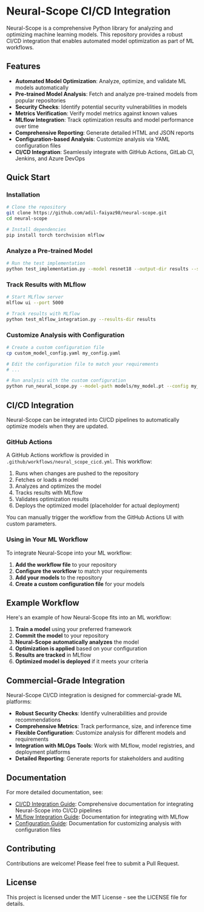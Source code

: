 # Neural-Scope CI/CD Integration

Neural-Scope is a comprehensive Python library for analyzing and optimizing machine learning models. This repository provides a robust CI/CD integration that enables automated model optimization as part of ML workflows.

## Features

- **Automated Model Optimization**: Analyze, optimize, and validate ML models automatically
- **Pre-trained Model Analysis**: Fetch and analyze pre-trained models from popular repositories
- **Security Checks**: Identify potential security vulnerabilities in models
- **Metrics Verification**: Verify model metrics against known values
- **MLflow Integration**: Track optimization results and model performance over time
- **Comprehensive Reporting**: Generate detailed HTML and JSON reports
- **Configuration-based Analysis**: Customize analysis via YAML configuration files
- **CI/CD Integration**: Seamlessly integrate with GitHub Actions, GitLab CI, Jenkins, and Azure DevOps

## Quick Start

### Installation

```bash
# Clone the repository
git clone https://github.com/adil-faiyaz98/neural-scope.git
cd neural-scope

# Install dependencies
pip install torch torchvision mlflow
```

### Analyze a Pre-trained Model

```bash
# Run the test implementation
python test_implementation.py --model resnet18 --output-dir results --security-check --verify-metrics
```

### Track Results with MLflow

```bash
# Start MLflow server
mlflow ui --port 5000

# Track results with MLflow
python test_mlflow_integration.py --results-dir results
```

### Customize Analysis with Configuration

```bash
# Create a custom configuration file
cp custom_model_config.yaml my_config.yaml

# Edit the configuration file to match your requirements
# ...

# Run analysis with the custom configuration
python run_neural_scope.py --model-path models/my_model.pt --config my_config.yaml
```

## CI/CD Integration

Neural-Scope can be integrated into CI/CD pipelines to automatically optimize models when they are updated.

### GitHub Actions

A GitHub Actions workflow is provided in `.github/workflows/neural_scope_cicd.yml`. This workflow:

1. Runs when changes are pushed to the repository
2. Fetches or loads a model
3. Analyzes and optimizes the model
4. Tracks results with MLflow
5. Validates optimization results
6. Deploys the optimized model (placeholder for actual deployment)

You can manually trigger the workflow from the GitHub Actions UI with custom parameters.

### Using in Your ML Workflow

To integrate Neural-Scope into your ML workflow:

1. **Add the workflow file** to your repository
2. **Configure the workflow** to match your requirements
3. **Add your models** to the repository
4. **Create a custom configuration file** for your models

## Example Workflow

Here's an example of how Neural-Scope fits into an ML workflow:

1. **Train a model** using your preferred framework
2. **Commit the model** to your repository
3. **Neural-Scope automatically analyzes** the model
4. **Optimization is applied** based on your configuration
5. **Results are tracked** in MLflow
6. **Optimized model is deployed** if it meets your criteria

## Commercial-Grade Integration

Neural-Scope CI/CD integration is designed for commercial-grade ML platforms:

- **Robust Security Checks**: Identify vulnerabilities and provide recommendations
- **Comprehensive Metrics**: Track performance, size, and inference time
- **Flexible Configuration**: Customize analysis for different models and requirements
- **Integration with MLOps Tools**: Work with MLflow, model registries, and deployment platforms
- **Detailed Reporting**: Generate reports for stakeholders and auditing

## Documentation

For more detailed documentation, see:

- [CI/CD Integration Guide](README_CICD.md): Comprehensive documentation for integrating Neural-Scope into CI/CD pipelines
- [MLflow Integration Guide](README_MLFLOW.md): Documentation for integrating with MLflow
- [Configuration Guide](README_CONFIG.md): Documentation for customizing analysis with configuration files

## Contributing

Contributions are welcome! Please feel free to submit a Pull Request.

## License

This project is licensed under the MIT License - see the LICENSE file for details.
